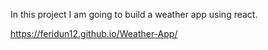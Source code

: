 In this project I am going to build a weather app using react.

https://feridun12.github.io/Weather-App/
